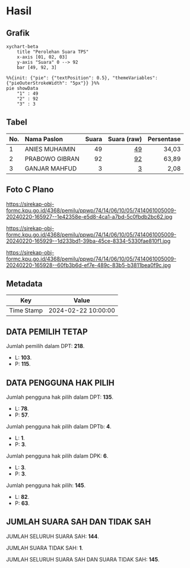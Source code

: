 # Hasil

## Grafik

```mermaid
xychart-beta
    title "Perolehan Suara TPS"
    x-axis [01, 02, 03]
    y-axis "Suara" 0 --> 92
    bar [49, 92, 3]
```

```mermaid
%%{init: {"pie": {"textPosition": 0.5}, "themeVariables": {"pieOuterStrokeWidth": "5px"}} }%%
pie showData
    "1" : 49
    "2" : 92
    "3" : 3
```

## Tabel

| No. | Nama Paslon    | Suara | Suara (raw) | Persentase |
|:--- |:-------------- | -----:| -----------:| ----------:|
| 1   | ANIES MUHAIMIN | 49    | [49][p-1]   | 34,03      |
| 2   | PRABOWO GIBRAN | 92    | [92][p-2]   | 63,89      |
| 3   | GANJAR MAHFUD  | 3     | [3][p-3]    | 2,08       |


[p-1]: https://github.com/gigit-pemilu/pemilu-2024-74-sulawesi-tenggara/blob/main/pilpres/hitung-suara/sub/74-sulawesi-tenggara/sub/14-buton-tengah/sub/06-gu/sub/1005-bombonawulu/sub/009-tps/sub/paslon-1.txt
[p-2]: https://github.com/gigit-pemilu/pemilu-2024-74-sulawesi-tenggara/blob/main/pilpres/hitung-suara/sub/74-sulawesi-tenggara/sub/14-buton-tengah/sub/06-gu/sub/1005-bombonawulu/sub/009-tps/sub/paslon-2.txt
[p-3]: https://github.com/gigit-pemilu/pemilu-2024-74-sulawesi-tenggara/blob/main/pilpres/hitung-suara/sub/74-sulawesi-tenggara/sub/14-buton-tengah/sub/06-gu/sub/1005-bombonawulu/sub/009-tps/sub/paslon-3.txt

## Foto C Plano

https://sirekap-obj-formc.kpu.go.id/4368/pemilu/ppwp/74/14/06/10/05/7414061005009-20240220-165927--1e42358e-e5d8-4ca1-a7bd-5c0fbdb2bc62.jpg

https://sirekap-obj-formc.kpu.go.id/4368/pemilu/ppwp/74/14/06/10/05/7414061005009-20240220-165929--1d233bd1-39ba-45ce-8334-5330fae810f1.jpg

https://sirekap-obj-formc.kpu.go.id/4368/pemilu/ppwp/74/14/06/10/05/7414061005009-20240220-165928--60fb3b6d-ef7e-489c-83b5-b3811bea0f9c.jpg


## Metadata

| Key        | Value               |
| ---------- | ------------------- |
| Time Stamp | 2024-02-22 10:00:00 |


## DATA PEMILIH TETAP

Jumlah pemilih dalam DPT: **218**.
 * L: **103**.
 * P: **115**.

## DATA PENGGUNA HAK PILIH

Jumlah pengguna hak pilih dalam DPT: **135**.
 * L: **78**.
 * P: **57**.

Jumlah pengguna hak pilih dalam DPTb: **4**.
 * L: **1**.
 * P: **3**.

Jumlah pengguna hak pilih dalam DPK: **6**.
 * L: **3**.
 * P: **3**.

Jumlah pengguna hak pilih: **145**.
 * L: **82**.
 * P: **63**.

## JUMLAH SUARA SAH DAN TIDAK SAH

JUMLAH SELURUH SUARA SAH: **144**.

JUMLAH SUARA TIDAK SAH: **1**.

JUMLAH SELURUH SUARA SAH DAN SUARA TIDAK SAH: **145**.



